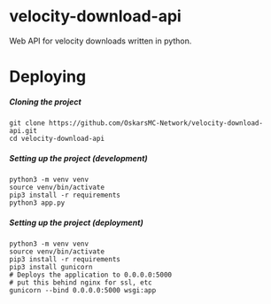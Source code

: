 # velocity-download-api
Web API for velocity downloads written in python.

# Deploying
##### Cloning the project
```
git clone https://github.com/OskarsMC-Network/velocity-download-api.git
cd velocity-download-api
```
##### Setting up the project (development)
```
python3 -m venv venv
source venv/bin/activate
pip3 install -r requirements
python3 app.py
```
##### Setting up the project (deployment)
```
python3 -m venv venv
source venv/bin/activate
pip3 install -r requirements
pip3 install gunicorn
# Deploys the application to 0.0.0.0:5000
# put this behind nginx for ssl, etc
gunicorn --bind 0.0.0.0:5000 wsgi:app
```